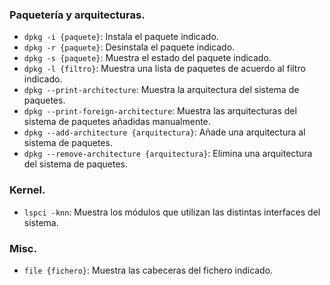 ### Paquetería y arquitecturas.
- `dpkg -i {paquete}`: Instala el paquete indicado.
- `dpkg -r {paquete}`: Desinstala el paquete indicado.
- `dpkg -s {paquete}`: Muestra el estado del paquete indicado.
- `dpkg -l {filtro}`: Muestra una lista de paquetes de acuerdo al filtro indicado.
- `dpkg --print-architecture`: Muestra la arquitectura del sistema de paquetes.
- `dpkg --print-foreign-architecture`: Muestra las arquitecturas del sistema de paquetes añadidas manualmente.
- `dpkg --add-architecture {arquitectura}`: Añade una arquitectura al sistema de paquetes.
- `dpkg --remove-architecture {arquitectura}`: Elimina una arquitectura del sistema de paquetes.

### Kernel.
- `lspci -knn`: Muestra los módulos que utilizan las distintas interfaces del sistema.


### Misc.
- `file {fichero}`: Muestra las cabeceras del fichero indicado.